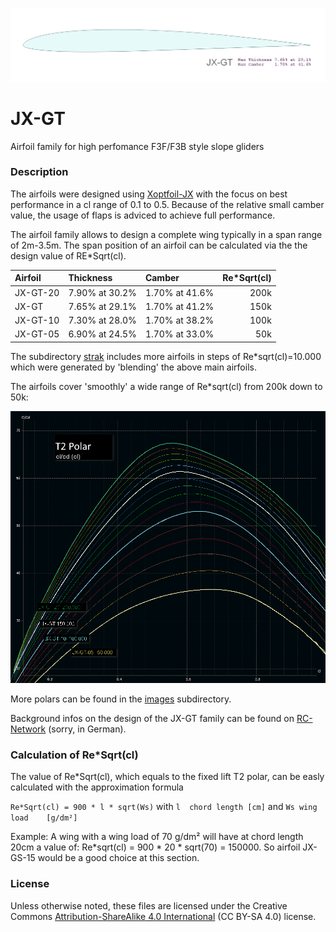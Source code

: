 
<!-- PROJECT LOGO -->
![JX-GT main airfoil](images/JX-GT.png)

# JX-GT
Airfoil family for high perfomance F3F/F3B style slope gliders

### Description

The airfoils were designed using [Xoptfoil-JX](https://github.com/jxjo/Xoptfoil-JX/) with the focus on best performance in a cl range of 0.1 to 0.5.
Because of the relative small camber value, the usage of flaps is adviced to achieve full performance.

The airfoil family allows to design a complete wing typically in a span range of 2m-3.5m. The span position of an airfoil can be calculated via the the design value of RE*Sqrt(cl).

| Airfoil      | Thickness       | Camber         | Re*Sqrt(cl) |
| :---         |     :---        |   :---         |  ---:       |
| JX-GT-20     | 7.90% at 30.2%  | 1.70% at 41.6% |  200k       |
| JX-GT        | 7.65% at 29.1%  | 1.70% at 41.2% |  150k       |
| JX-GT-10     | 7.30% at 28.0%  | 1.70% at 38.2% |  100k       |
| JX-GT-05     | 6.90% at 24.5%  | 1.70% at 33.0% |   50k       |

The subdirectory [strak](strak/) includes more airfoils in steps of Re*sqrt(cl)=10.000 which were generated by 'blending' the above main airfoils. 

The airfoils cover 'smoothly' a wide range of Re*sqrt(cl) from 200k down to 50k:

<img src="images/T2_Polars_glide-ratio.png" width=800>

More polars can be found in the [images](images/) subdirectory.

Background infos on the design of the JX-GT family can be found on [RC-Network](https://www.rc-network.de/threads/jx-gt-strak-f%C3%BCr-schnelle-hang-segler.11894434/) (sorry, in German).

### Calculation of Re*Sqrt(cl)
The value of Re*Sqrt(cl), which equals to the fixed lift T2 polar, can be easly calculated with the approximation formula

`Re*Sqrt(cl) = 900 * l * sqrt(Ws)` with `l  chord length [cm]` and `Ws wing load    [g/dm²]`

Example: 
A wing with a wing load of 70 g/dm² will have at chord length 20cm a value of:
Re*sqrt(cl) = 900 * 20 * sqrt(70) = 150000.
So airfoil JX-GS-15 would be a good choice at this section.  

### License
Unless otherwise noted, these files are licensed under the Creative Commons [Attribution-ShareAlike 4.0 International](https://creativecommons.org/licenses/by-sa/4.0/) (CC BY-SA 4.0) license.



